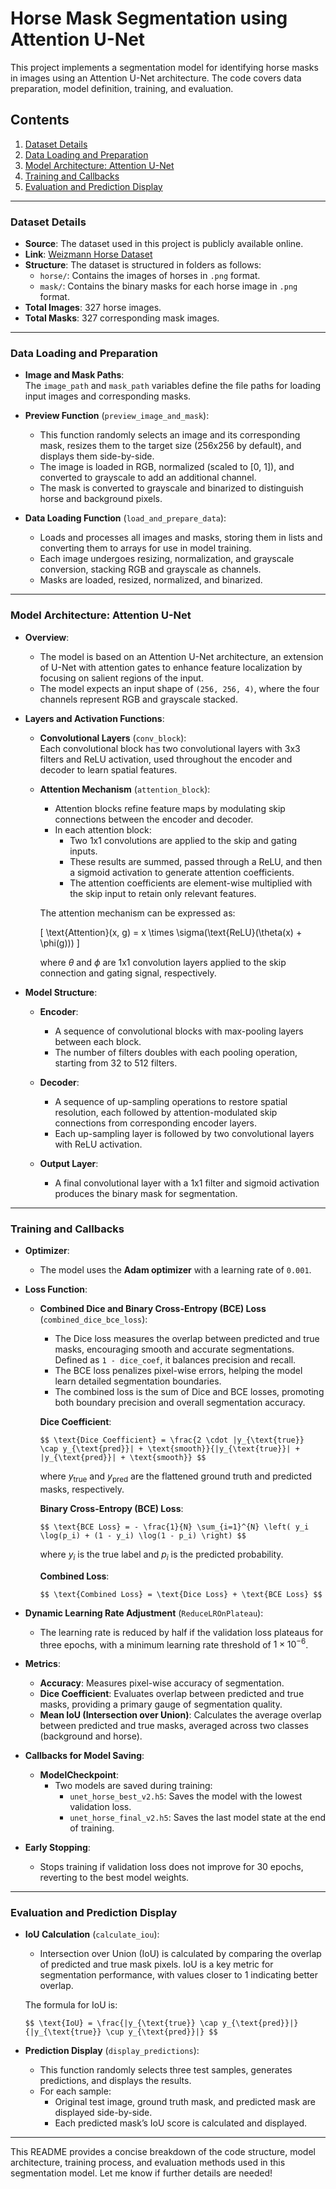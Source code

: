 # Horse Mask Segmentation using Attention U-Net

This project implements a segmentation model for identifying horse masks in images using an Attention U-Net architecture. The code covers data preparation, model definition, training, and evaluation.

## Contents

1. [Dataset Details](#dataset-details)
2. [Data Loading and Preparation](#data-loading-and-preparation)
3. [Model Architecture: Attention U-Net](#model-architecture-attention-u-net)
4. [Training and Callbacks](#training-and-callbacks)
5. [Evaluation and Prediction Display](#evaluation-and-prediction-display)

---

### Dataset Details
- **Source**: The dataset used in this project is publicly available online.
- **Link**: [Weizmann Horse Dataset](https://www.kaggle.com/datasets/ztaihong/weizmann-horse-database)
- **Structure**: The dataset is structured in folders as follows:
  - `horse/`: Contains the images of horses in `.png` format.
  - `mask/`: Contains the binary masks for each horse image in `.png` format.
- **Total Images**: 327 horse images.
- **Total Masks**: 327 corresponding mask images.

---

### Data Loading and Preparation

- **Image and Mask Paths**:  
  The `image_path` and `mask_path` variables define the file paths for loading input images and corresponding masks.

- **Preview Function** (`preview_image_and_mask`):
  - This function randomly selects an image and its corresponding mask, resizes them to the target size (256x256 by default), and displays them side-by-side.
  - The image is loaded in RGB, normalized (scaled to [0, 1]), and converted to grayscale to add an additional channel.
  - The mask is converted to grayscale and binarized to distinguish horse and background pixels.
  
- **Data Loading Function** (`load_and_prepare_data`):
  - Loads and processes all images and masks, storing them in lists and converting them to arrays for use in model training.
  - Each image undergoes resizing, normalization, and grayscale conversion, stacking RGB and grayscale as channels.
  - Masks are loaded, resized, normalized, and binarized.

---

### Model Architecture: Attention U-Net

- **Overview**:
  - The model is based on an Attention U-Net architecture, an extension of U-Net with attention gates to enhance feature localization by focusing on salient regions of the input.
  - The model expects an input shape of `(256, 256, 4)`, where the four channels represent RGB and grayscale stacked.

- **Layers and Activation Functions**:
  - **Convolutional Layers** (`conv_block`):  
    Each convolutional block has two convolutional layers with 3x3 filters and ReLU activation, used throughout the encoder and decoder to learn spatial features.
  
  - **Attention Mechanism** (`attention_block`):
    - Attention blocks refine feature maps by modulating skip connections between the encoder and decoder.
    - In each attention block:
      - Two 1x1 convolutions are applied to the skip and gating inputs.
      - These results are summed, passed through a ReLU, and then a sigmoid activation to generate attention coefficients.
      - The attention coefficients are element-wise multiplied with the skip input to retain only relevant features.

    The attention mechanism can be expressed as:

    \[
    \text{Attention}(x, g) = x \times \sigma(\text{ReLU}(\theta(x) + \phi(g)))
    \]

    where $\theta$ and $\phi$ are 1x1 convolution layers applied to the skip connection and gating signal, respectively.

- **Model Structure**:
  - **Encoder**:
    - A sequence of convolutional blocks with max-pooling layers between each block.
    - The number of filters doubles with each pooling operation, starting from 32 to 512 filters.
  
  - **Decoder**:
    - A sequence of up-sampling operations to restore spatial resolution, each followed by attention-modulated skip connections from corresponding encoder layers.
    - Each up-sampling layer is followed by two convolutional layers with ReLU activation.
  
  - **Output Layer**:
    - A final convolutional layer with a 1x1 filter and sigmoid activation produces the binary mask for segmentation.

---

### Training and Callbacks

- **Optimizer**:
  - The model uses the **Adam optimizer** with a learning rate of `0.001`.

- **Loss Function**:
  - **Combined Dice and Binary Cross-Entropy (BCE) Loss** (`combined_dice_bce_loss`):
    - The Dice loss measures the overlap between predicted and true masks, encouraging smooth and accurate segmentations. Defined as `1 - dice_coef`, it balances precision and recall.
    - The BCE loss penalizes pixel-wise errors, helping the model learn detailed segmentation boundaries.
    - The combined loss is the sum of Dice and BCE losses, promoting both boundary precision and overall segmentation accuracy.
    
    **Dice Coefficient**:

    `$$
    \text{Dice Coefficient} = \frac{2 \cdot |y_{\text{true}} \cap y_{\text{pred}}| + \text{smooth}}{|y_{\text{true}}| + |y_{\text{pred}}| + \text{smooth}}
    $$`

    where $y_{\text{true}}$ and $y_{\text{pred}}$ are the flattened ground truth and predicted masks, respectively.

    **Binary Cross-Entropy (BCE) Loss**:

    `$$
    \text{BCE Loss} = - \frac{1}{N} \sum_{i=1}^{N} \left( y_i \log(p_i) + (1 - y_i) \log(1 - p_i) \right)
    $$`

    where $y_i$ is the true label and $p_i$ is the predicted probability.

    **Combined Loss**:

    `$$
    \text{Combined Loss} = \text{Dice Loss} + \text{BCE Loss}
    $$`

- **Dynamic Learning Rate Adjustment** (`ReduceLROnPlateau`):
  - The learning rate is reduced by half if the validation loss plateaus for three epochs, with a minimum learning rate threshold of $1 \times 10^{-6}$.

- **Metrics**:
  - **Accuracy**: Measures pixel-wise accuracy of segmentation.
  - **Dice Coefficient**: Evaluates overlap between predicted and true masks, providing a primary gauge of segmentation quality.
  - **Mean IoU (Intersection over Union)**: Calculates the average overlap between predicted and true masks, averaged across two classes (background and horse).

- **Callbacks for Model Saving**:
  - **ModelCheckpoint**:
    - Two models are saved during training:
      - `unet_horse_best_v2.h5`: Saves the model with the lowest validation loss.
      - `unet_horse_final_v2.h5`: Saves the last model state at the end of training.

- **Early Stopping**:
  - Stops training if validation loss does not improve for 30 epochs, reverting to the best model weights.

---

### Evaluation and Prediction Display

- **IoU Calculation** (`calculate_iou`):
  - Intersection over Union (IoU) is calculated by comparing the overlap of predicted and true mask pixels. IoU is a key metric for segmentation performance, with values closer to 1 indicating better overlap.

  The formula for IoU is:

  `$$
  \text{IoU} = \frac{|y_{\text{true}} \cap y_{\text{pred}}|}{|y_{\text{true}} \cup y_{\text{pred}}|}
  $$`

- **Prediction Display** (`display_predictions`):
  - This function randomly selects three test samples, generates predictions, and displays the results.
  - For each sample:
    - Original test image, ground truth mask, and predicted mask are displayed side-by-side.
    - Each predicted mask’s IoU score is calculated and displayed.

--- 

This README provides a concise breakdown of the code structure, model architecture, training process, and evaluation methods used in this segmentation model. Let me know if further details are needed!
